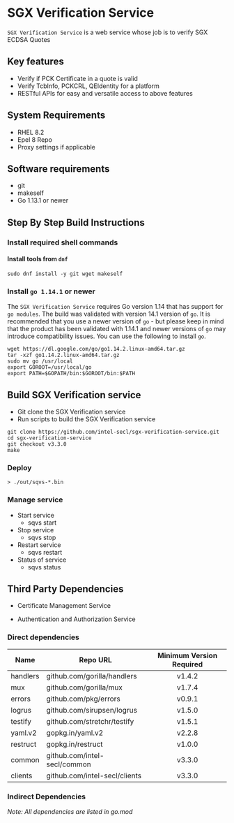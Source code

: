 # SGX Verification Service

`SGX Verification Service` is a web service whose job is to verify SGX ECDSA Quotes

## Key features

- Verify if PCK Certificate in a quote is valid
- Verify TcbInfo, PCKCRL, QEIdentity for a platform
- RESTful APIs for easy and versatile access to above features

## System Requirements

- RHEL 8.2
- Epel 8 Repo
- Proxy settings if applicable

## Software requirements

- git
- makeself
- Go 1.13.1 or newer

## Step By Step Build Instructions

### Install required shell commands

#### Install tools from `dnf`

```shell
sudo dnf install -y git wget makeself
```

### Install `go 1.14.1` or newer
The `SGX Verification Service` requires Go version 1.14 that has support for `go modules`. The build was validated with version 14.1 version of `go`. It is recommended that you use a newer version of `go` - but please keep in mind that the product has been validated with 1.14.1 and newer versions of `go` may introduce compatibility issues. You can use the following to install `go`.

```shell
wget https://dl.google.com/go/go1.14.2.linux-amd64.tar.gz
tar -xzf go1.14.2.linux-amd64.tar.gz
sudo mv go /usr/local
export GOROOT=/usr/local/go
export PATH=$GOPATH/bin:$GOROOT/bin:$PATH
```

## Build SGX Verification service

- Git clone the SGX Verification service
- Run scripts to build the SGX Verification service

```shell
git clone https://github.com/intel-secl/sgx-verification-service.git
cd sgx-verification-service
git checkout v3.3.0
make
```

### Deploy

```shell
> ./out/sqvs-*.bin
```

### Manage service

* Start service
    * sqvs start
* Stop service
    * sqvs stop
* Restart service
    * sqvs restart
* Status of service
    * sqvs status

## Third Party Dependencies

- Certificate Management Service

- Authentication and Authorization Service

### Direct dependencies

| Name        | Repo URL                    | Minimum Version Required           |
| ----------- | --------------------------- | :--------------------------------: |
| handlers    | github.com/gorilla/handlers | v1.4.2                             |
| mux         | github.com/gorilla/mux      | v1.7.4                             |
| errors      | github.com/pkg/errors       | v0.9.1                             |
| logrus      | github.com/sirupsen/logrus  | v1.5.0                             |
| testify     | github.com/stretchr/testify | v1.5.1                             |
| yaml.v2     | gopkg.in/yaml.v2            | v2.2.8                             |
| restruct    | gopkg.in/restruct           | v1.0.0                             |
| common      | github.com/intel-secl/common| v3.3.0                             |
| clients     | github.com/intel-secl/clients| v3.3.0                            |

### Indirect Dependencies


*Note: All dependencies are listed in go.mod*

